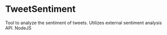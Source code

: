 # TweetSentiment
Tool to analyze the sentiment of tweets. Utilizes external sentiment analysis API. NodeJS
